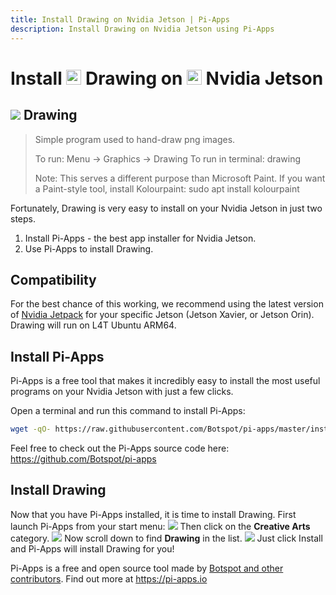 ```yaml
---
title: Install Drawing on Nvidia Jetson | Pi-Apps
description: Install Drawing on Nvidia Jetson using Pi-Apps
---
```

<div class="simple-install-content content">

# Install <img src="/img/app-icons/Drawing/icon-64.png" height=24> Drawing on <img src=/img/other-icons/nvidia-icon.svg height=24> Nvidia Jetson

## <img src="/img/app-icons/Drawing/icon-64.png"> Drawing
> Simple program used to hand-draw png images.
> 
> To run: Menu -> Graphics -> Drawing
> To run in terminal: drawing
> 
> Note: This serves a different purpose than Microsoft Paint. If you want a Paint-style tool, install Kolourpaint:
> sudo apt install kolourpaint

Fortunately, Drawing is very easy to install on your Nvidia Jetson in just two steps.
1. Install Pi-Apps - the best app installer for Nvidia Jetson.
2. Use Pi-Apps to install Drawing.
</div>
<div class="simple-install-content content">

## Compatibility
For the best chance of this working, we recommend using the latest version of [Nvidia Jetpack](https://developer.nvidia.com/embedded/jetpack-archive) for your specific Jetson (Jetson Xavier, or Jetson Orin).
Drawing will run on L4T Ubuntu ARM64.
</div>
<div class="simple-install-content content">

## Install Pi-Apps

Pi-Apps is a free tool that makes it incredibly easy to install the most useful programs on your Nvidia Jetson with just a few clicks.

Open a terminal and run this command to install Pi-Apps:
```bash
wget -qO- https://raw.githubusercontent.com/Botspot/pi-apps/master/install | bash
```
Feel free to check out the Pi-Apps source code here: https://github.com/Botspot/pi-apps
</div>
<div class="simple-install-content content">

## Install Drawing

Now that you have Pi-Apps installed, it is time to install Drawing.
First launch Pi-Apps from your start menu:
<img src="/img/start-menu.png">
Then click on the <b>Creative Arts</b> category.
<img src="/img/category-selections/Creative Arts.png">
Now scroll down to find <b>Drawing</b> in the list.
<img src="/img/app-icons/Drawing/app-selection.png">
Just click Install and Pi-Apps will install Drawing for you!
</div>
<div class="simple-install-content content">

Pi-Apps is a free and open source tool made by [Botspot and other contributors](/about/#contributors). Find out more at https://pi-apps.io
</div>
